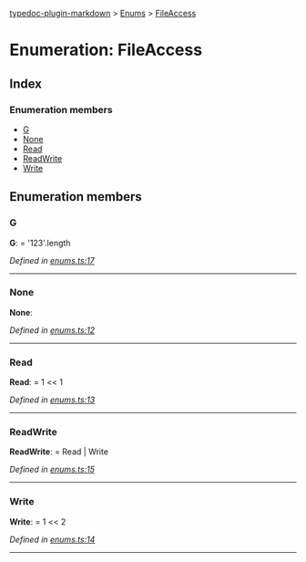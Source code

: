 [typedoc-plugin-markdown](../index.md) > [Enums](../modules/enums.md) > [FileAccess](../enums/enums.fileaccess.md)



# Enumeration: FileAccess

## Index

### Enumeration members

* [G](enums.fileaccess.md#g)
* [None](enums.fileaccess.md#none)
* [Read](enums.fileaccess.md#read)
* [ReadWrite](enums.fileaccess.md#readwrite)
* [Write](enums.fileaccess.md#write)



## Enumeration members
<a id="g"></a>

###  G

**G**:    =  '123'.length

*Defined in [enums.ts:17](https://github.com/tgreyuk/typedoc-plugin-markdown/blob/master/tests/src/enums.ts#L17)*




___

<a id="none"></a>

###  None

**None**:   

*Defined in [enums.ts:12](https://github.com/tgreyuk/typedoc-plugin-markdown/blob/master/tests/src/enums.ts#L12)*




___

<a id="read"></a>

###  Read

**Read**:    =  1 << 1

*Defined in [enums.ts:13](https://github.com/tgreyuk/typedoc-plugin-markdown/blob/master/tests/src/enums.ts#L13)*




___

<a id="readwrite"></a>

###  ReadWrite

**ReadWrite**:    =  Read | Write

*Defined in [enums.ts:15](https://github.com/tgreyuk/typedoc-plugin-markdown/blob/master/tests/src/enums.ts#L15)*




___

<a id="write"></a>

###  Write

**Write**:    =  1 << 2

*Defined in [enums.ts:14](https://github.com/tgreyuk/typedoc-plugin-markdown/blob/master/tests/src/enums.ts#L14)*




___


